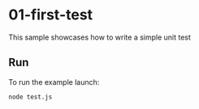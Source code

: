 # 01-first-test

This sample showcases how to write a simple unit test

## Run

To run the example launch:

```
node test.js
```
